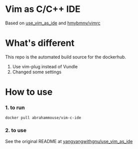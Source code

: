# Vim as C/C++ IDE

Based on [use_vim_as_ide](https://github.com/yangyangwithgnu/use_vim_as_ide)
and [hmybmny/vimrc](https://github.com/hmybmny/vimrc)

# What's different

This repo is the automated build source for the dockerhub.

1. Use vim-plug instead of Vundle
2. Changed some settings

# How to use

### 1. to run
`docker pull abrahammouse/vim-c-ide`

### 2. to use
See the original README at [yangyangwithgnu/use_vim_as_ide](https://github.com/yangyangwithgnu/use_vim_as_ide)
